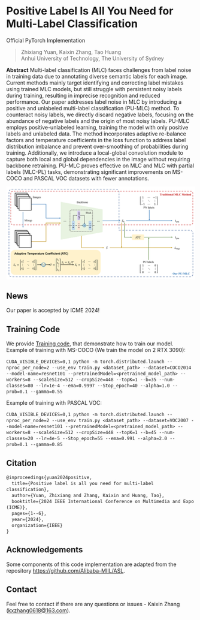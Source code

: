 # Positive Label Is All You Need for Multi-Label Classification

Official PyTorch Implementation

> Zhixiang Yuan, Kaixin Zhang, Tao Huang </br>
> Anhui University of Technology, The University of Sydney

**Abstract**
Multi-label classification (MLC) faces challenges from label noise in training data due to annotating diverse semantic labels for each image. Current methods mainly target identifying and correcting label mistakes using trained MLC models, but still struggle with persistent noisy labels during training, resulting in imprecise recognition and reduced performance. Our paper addresses label noise in MLC by introducing a positive and unlabeled multi-label classification (PU-MLC) method. To counteract noisy labels, we directly discard negative labels, focusing on the abundance of negative labels and the origin of most noisy labels. PU-MLC employs positive-unlabeled learning, training the model with only positive labels and unlabeled data. The method incorporates adaptive re-balance factors and temperature coefficients in the loss function to address label distribution imbalance and prevent over-smoothing of probabilities during training. Additionally, we introduce a local-global convolution module to capture both local and global dependencies in the image without requiring backbone retraining. PU-MLC proves effective on MLC and MLC with partial labels (MLC-PL) tasks, demonstrating significant improvements on MS-COCO and PASCAL VOC datasets with fewer annotations.

![framework](figures/framework3.png)

## News
Our paper is accepted by ICME 2024!

## Training Code
We provide [Training code](train.py), that demonstrate how to train our model. Example of training with MS-COCO (We train the model on 2 RTX 3090):
```
CUDA_VISIBLE_DEVICES=0,1 python -m torch.distributed.launch --nproc_per_node=2 --use_env train.py <dataset_path> --dataset=COCO2014 --model-name=resnet101 --pretrainedModel=<pretrained_model_path> --workers=8 --scaleSize=512 --cropSize=448 --topK=1 --b=35 --num-classes=80 --lr=1e-4 --ema=0.9997 --Stop_epoch=40 --alpha=1.0 --prob=0.1 --gamma=0.55
```

Example of training with PASCAL VOC: 
```
CUDA_VISIBLE_DEVICES=0,1 python -m torch.distributed.launch --nproc_per_node=2 --use_env train.py <dataset_path> --dataset=VOC2007 --model-name=resnet101 --pretrainedModel=<pretrained_model_path> --workers=8 --scaleSize=512 --cropSize=448 --topK=1 --b=45 --num-classes=20 --lr=4e-5 --Stop_epoch=55 --ema=0.991 --alpha=2.0 --prob=0.1 --gamma=0.85
```

## Citation
```
@inproceedings{yuan2024positive,
  title={Positive label is all you need for multi-label classification},
  author={Yuan, Zhixiang and Zhang, Kaixin and Huang, Tao},
  booktitle={2024 IEEE International Conference on Multimedia and Expo (ICME)},
  pages={1--6},
  year={2024},
  organization={IEEE}
}
```

## Acknowledgements
Some components of this code implementation are adapted from the repository https://github.com/Alibaba-MIIL/ASL.

## Contact
Feel free to contact if there are any questions or issues - Kaixin Zhang (kxzhang0618@163.com).
